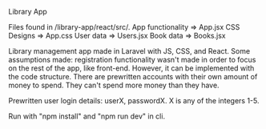 Library App

Files found in /library-app/react/src/. 
 App functionality => App.jsx
 CSS Designs => App.css
 User data => Users.jsx
 Book data => Books.jsx

Library management app made in Laravel with JS, CSS, and React. Some assumptions made: registration functionality wasn't made in order to focus on the rest of the app, like front-end. However, it can be implemented with the code structure. There are prewritten accounts with their own amount of money to spend. They can't spend more money than they have.

Prewritten user login details: userX, passwordX. X is any of the integers 1-5.

Run with "npm install" and "npm run dev" in cli.

